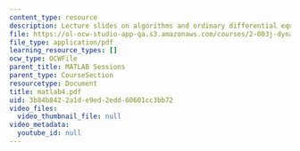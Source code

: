 ```yaml
---
content_type: resource
description: Lecture slides on algorithms and ordinary differential equations (ODE).
file: https://ol-ocw-studio-app-qa.s3.amazonaws.com/courses/2-003j-dynamics-and-control-i-fall-2007/3b84b8422a1de9ed2edd60601cc3bb72_matlab4.pdf
file_type: application/pdf
learning_resource_types: []
ocw_type: OCWFile
parent_title: MATLAB Sessions
parent_type: CourseSection
resourcetype: Document
title: matlab4.pdf
uid: 3b84b842-2a1d-e9ed-2edd-60601cc3bb72
video_files:
  video_thumbnail_file: null
video_metadata:
  youtube_id: null
---
```

